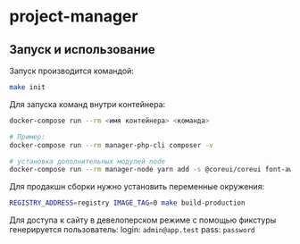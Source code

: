 # project-manager

## Запуск и использование

Запуск производится командой:

```bash
make init
```
Для запуска команд внутри контейнера:

```bash
docker-compose run --rm <имя контейнера> <команда>

# Пример:
docker-compose run --rm manager-php-cli composer -v

# установка дополнительных модулей node
docker-compose run --rm manager-node yarn add -s @coreui/coreui font-awesome perfect-scrollbar simple-line-icons
```
Для продакшн сборки нужно установить переменные окружения:

```bash
REGISTRY_ADDRESS=registry IMAGE_TAG=0 make build-production
```
Для доступа к сайту в девелоперском режиме с помощью фикстуры генерируется пользователь:
login: `admin@app.test`
pass: `password`
